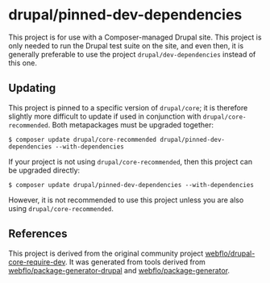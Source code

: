 # drupal/pinned-dev-dependencies

This project is for use with a Composer-managed Drupal site. This project is
only needed to run the Drupal test suite on the site, and even then, it is
generally preferable to use the project `drupal/dev-dependencies` instead of
this one.

## Updating

This project is pinned to a specific version of `drupal/core`; it is therefore
slightly more difficult to update if used in conjunction with
`drupal/core-recommended`. Both metapackages must be upgraded
together:
```
$ composer update drupal/core-recommended drupal/pinned-dev-dependencies --with-dependencies
```
If your project is not using `drupal/core-recommended`, then
this project can be upgraded directly:
```
$ composer update drupal/pinned-dev-dependencies --with-dependencies
```
However, it is not recommended to use this project unless you are also using
`drupal/core-recommended`.

## References

This project is derived from the original community project
[webflo/drupal-core-require-dev](https://github.com/webflo/drupal-core-require-dev).
It was generated from tools derived from [webflo/package-generator-drupal](https://github.com/webflo/package-generator-drupal)
and [webflo/package-generator](https://github.com/webflo/package-generator).
